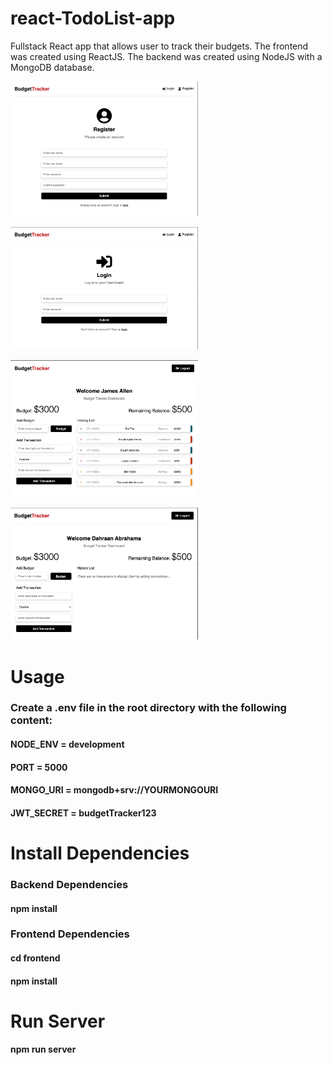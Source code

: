 # react-TodoList-app
Fullstack React app that allows user to track their budgets.
The frontend was created using ReactJS. The backend was created using NodeJS with a MongoDB database.

<img
  src="Register.png"
  alt="Image of app"
  title="My Image"
  style="display: inline-block; margin: 0 auto; max-width: 300px">

<img
  src="Login.png"
  alt="Image of app"
  title="My Image"
  style="display: inline-block; margin: 0 auto; max-width: 300px">

<img
  src="Dashboard.png"
  alt="Image of app"
  title="My Image"
  style="display: inline-block; margin: 0 auto; max-width: 300px">

<img
  src="New-User-Dashboard.png"
  alt="Image of app"
  title="My Image"
  style="display: inline-block; margin: 0 auto; max-width: 300px">

<h1>Usage</h1>

<h3>Create a .env file in the root directory with the following content: </h3>

  <h4> NODE_ENV = development </h4>
  <h4> PORT = 5000 </h4>
  <h4> MONGO_URI = mongodb+srv://YOURMONGOURI </h4>
  <h4> JWT_SECRET = budgetTracker123 </h4>

<h1>Install Dependencies</h1>

<h3>Backend Dependencies</h3>
  <h4>npm install<h4>

<h3>Frontend Dependencies</h3>
  <h4>cd frontend</h4>
  <h4>npm install</h4>

<h1>Run Server</h1>
  <h4>npm run server</h4>